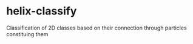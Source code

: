 # helix-classify
Classification of 2D classes based on their connection through particles constituing them
